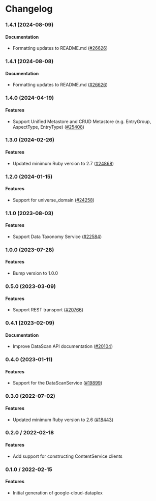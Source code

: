 # Changelog

### 1.4.1 (2024-08-09)

#### Documentation

* Formatting updates to README.md ([#26626](https://github.com/googleapis/google-cloud-ruby/issues/26626)) 

### 1.4.1 (2024-08-08)

#### Documentation

* Formatting updates to README.md ([#26626](https://github.com/googleapis/google-cloud-ruby/issues/26626)) 

### 1.4.0 (2024-04-19)

#### Features

* Support Unified Metastore and CRUD Metastore (e.g. EntryGroup, AspectType, EntryType) ([#25408](https://github.com/googleapis/google-cloud-ruby/issues/25408)) 

### 1.3.0 (2024-02-26)

#### Features

* Updated minimum Ruby version to 2.7 ([#24868](https://github.com/googleapis/google-cloud-ruby/issues/24868)) 

### 1.2.0 (2024-01-15)

#### Features

* Support for universe_domain ([#24258](https://github.com/googleapis/google-cloud-ruby/issues/24258)) 

### 1.1.0 (2023-08-03)

#### Features

* Support Data Taxonomy Service ([#22584](https://github.com/googleapis/google-cloud-ruby/issues/22584)) 

### 1.0.0 (2023-07-28)

#### Features

* Bump version to 1.0.0 

### 0.5.0 (2023-03-09)

#### Features

* Support REST transport ([#20766](https://github.com/googleapis/google-cloud-ruby/issues/20766)) 

### 0.4.1 (2023-02-09)

#### Documentation

* Improve DataScan API documentation ([#20104](https://github.com/googleapis/google-cloud-ruby/issues/20104)) 

### 0.4.0 (2023-01-11)

#### Features

* Support for the DataScanService ([#19899](https://github.com/googleapis/google-cloud-ruby/issues/19899)) 

### 0.3.0 (2022-07-02)

#### Features

* Updated minimum Ruby version to 2.6 ([#18443](https://github.com/googleapis/google-cloud-ruby/issues/18443)) 

### 0.2.0 / 2022-02-18

#### Features

* Add support for constructing ContentService clients

### 0.1.0 / 2022-02-15

#### Features

* Initial generation of google-cloud-dataplex
